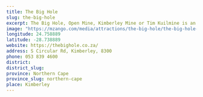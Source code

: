 ```yaml
---
title: The Big Hole
slug: the-big-hole
excerpt: The Big Hole, Open Mine, Kimberley Mine or Tim Kuilmine is an open-pit and underground mine in Kimberley, South Africa, and claimed to be the deepest hole excavated by hand, although this claim is disputed. 
image: "https://mzango.com/media/attractions/the-big-hole/the-big-hole-kimberley.jpg"
longitude: 24.758889
latitude: -28.738889
website: https://thebighole.co.za/
address: S Circular Rd, Kimberley, 8300
phone: 053 839 4600
district: 
district_slug: 
province: Northern Cape
province_slug: northern-cape
place: Kimberley
---
```

